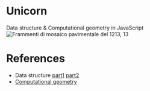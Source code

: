 # Unicorn
Data structure & Computational geometry in JavaScript
![Frammenti di mosaico pavimentale del 1213, 13](https://upload.wikimedia.org/wikipedia/commons/thumb/d/da/Frammenti_di_mosaico_pavimentale_del_1213%2C_13.JPG/635px-Frammenti_di_mosaico_pavimentale_del_1213%2C_13.JPG)

# References
* Data structure [part1](http://www.xuetangx.com/courses/course-v1:TsinghuaX+30240184+sp/about) [part2](http://www.xuetangx.com/courses/course-v1:TsinghuaX+30240184_2X+sp/about)
* [Computational geometry](http://www.xuetangx.com/courses/course-v1:TsinghuaX+70240183x_1+sp/about)
